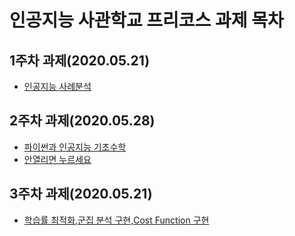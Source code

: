 # 인공지능 사관학교 프리코스 과제 목차

## 1주차 과제(2020.05.21)

 + [인공지능 사례분석](1주차과제.ipynb)
 
## 2주차 과제(2020.05.28)
 
 + [파이썬과 인공지능 기초수학](2주차과제.ipynb)
  + [안열리면 누르세요]()
## 3주차 과제(2020.05.21)

+ [학습률 최적화,군집 분석 구현,Cost Function 구현](3주차_과제.ipynb)

